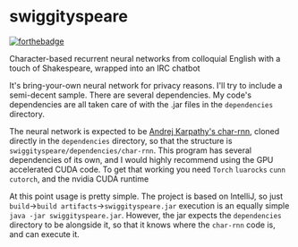 # swiggityspeare
[![forthebadge](http://forthebadge.com/images/badges/powered-by-case-western-reserve.svg)](http://forthebadge.com)

Character-based recurrent neural networks from colloquial English with a touch of Shakespeare, wrapped into an IRC chatbot

It's bring-your-own neural network for privacy reasons.  I'll try to include a semi-decent sample.
There are several dependencies.  My code's dependencies are all taken care of with the .jar files in the
`dependencies` directory.

The neural network is expected to be [Andrej Karpathy's char-rnn](https://github.com/karpathy/char-rnn),
cloned directly in the `dependencies` directory, so that the structure is `swiggityspeare/dependencies/char-rnn`.
This program has several dependencies of its own, and I would highly recommend using the GPU accelerated CUDA code.
To get that working you need `Torch` `luarocks` `cunn` `cutorch`, and the nvidia CUDA runtime

At this point usage is pretty simple.  The project is based on IntelliJ, so just `build`->`build artifacts`->`swiggityspeare.jar`
execution is an equally simple `java -jar swiggityspeare.jar`.  However, the jar expects the `dependencies` directory to be
alongside it, so that it knows where the `char-rnn` code is, and can execute it.
